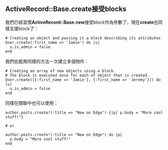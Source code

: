 ## ActiveRecord::Base.create接受blocks

我們已經習慣**ActiveRecord::Base.new**接受block作為參數了，現在**create**也同樣支援block了：

	# Creating an object and passing it a block describing its attributes
	User.create(:first_name => 'Jamie') do |u|
	  u.is_admin = false
	end

我們也能用同樣的方法一次建立多個物件：

	# Creating an array of new objects using a block.
	# The block is executed once for each of object that is created.
	User.create([{:first_name => 'Jamie'}, {:first_name => 'Jeremy'}]) do |u|
	  u.is_admin = false
	end

同樣在關聯中也可以使用：

	author.posts.create!(:title => "New on Edge") {|p| p.body = "More cool stuff!"}

	# or

	author.posts.create!(:title => "New on Edge") do |p|
	  p.body = "More cool stuff!"
	end

